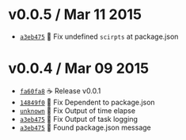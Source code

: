 v0.0.5 / Mar 11 2015
=========================
 * [`a3eb475`][5] :bug: Fix undefined `scirpts` at package.json

[5]: https://github.com/59naga/abigail/commit/ca5ce59fe2a6d4de32a1cabe8ad9cb80684ea608

v0.0.4 / Mar 09 2015
=========================
 * [`fa60fa8`][1] :coffee: Release v0.0.1
 * [`14849f0`][2] :bug: Fix Dependent to package.json
 * [`unknown`][3] :bug: Fix Output of time elapse
 * [`a3eb475`][4] :bug: Fix Output of task logging
 * [`a3eb475`][4] :memo: Found package.json message

[1]: https://github.com/59naga/abigail/commit/fa60fa82d6883597cc9cb3cdf6fabf8cec4c92b5
[2]: https://github.com/59naga/abigail/commit/14849f049a29a5062970c71ecfb3373409df7196
[3]: https://github.com/59naga/abigail/commit/115d4b57aae23088842a43a1d985d1196137c740
[4]: https://github.com/59naga/abigail/commit/a3eb475c9f8cc1364c2a3d98488f22d9088c29f5

[0]: https://github.com/59naga/abigail/commits/master